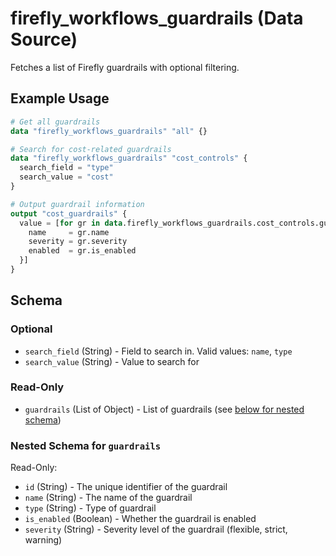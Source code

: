 # firefly_workflows_guardrails (Data Source)

Fetches a list of Firefly guardrails with optional filtering.

## Example Usage

```terraform
# Get all guardrails
data "firefly_workflows_guardrails" "all" {}

# Search for cost-related guardrails
data "firefly_workflows_guardrails" "cost_controls" {
  search_field = "type"
  search_value = "cost"
}

# Output guardrail information
output "cost_guardrails" {
  value = [for gr in data.firefly_workflows_guardrails.cost_controls.guardrails : {
    name     = gr.name
    severity = gr.severity
    enabled  = gr.is_enabled
  }]
}
```

## Schema

### Optional

- `search_field` (String) - Field to search in. Valid values: `name`, `type`
- `search_value` (String) - Value to search for

### Read-Only

- `guardrails` (List of Object) - List of guardrails (see [below for nested schema](#nestedatt--guardrails))

<a id="nestedatt--guardrails"></a>
### Nested Schema for `guardrails`

Read-Only:

- `id` (String) - The unique identifier of the guardrail
- `name` (String) - The name of the guardrail
- `type` (String) - Type of guardrail
- `is_enabled` (Boolean) - Whether the guardrail is enabled
- `severity` (String) - Severity level of the guardrail (flexible, strict, warning)
